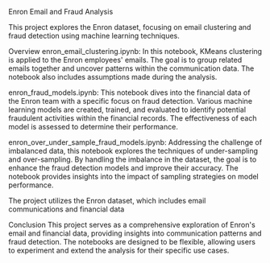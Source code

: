 Enron Email and Fraud Analysis

This project explores the Enron dataset, focusing on email clustering and fraud detection using machine learning techniques.

Overview
enron_email_clustering.ipynb:
In this notebook, KMeans clustering is applied to the Enron employees' emails. The goal is to group related emails together and uncover patterns within the communication data. The notebook also includes assumptions made during the analysis.

enron_fraud_models.ipynb:
This notebook dives into the financial data of the Enron team with a specific focus on fraud detection. Various machine learning models are created, trained, and evaluated to identify potential fraudulent activities within the financial records. The effectiveness of each model is assessed to determine their performance.

enron_over_under_sample_fraud_models.ipynb:
Addressing the challenge of imbalanced data, this notebook explores the techniques of under-sampling and over-sampling. By handling the imbalance in the dataset, the goal is to enhance the fraud detection models and improve their accuracy. The notebook provides insights into the impact of sampling strategies on model performance.

The project utilizes the Enron dataset, which includes email communications and financial data

Conclusion
This project serves as a comprehensive exploration of Enron's email and financial data, providing insights into communication patterns and fraud detection. The notebooks are designed to be flexible, allowing users to experiment and extend the analysis for their specific use cases.

